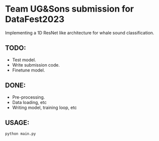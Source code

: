 # Team UG&Sons submission for DataFest2023

Implementing a 1D ResNet like architecture for whale sound classification.

## TODO:
* Test model.
* Write submission code.
* Finetune model.

## DONE:
* Pre-processing.
* Data loading, etc
* Writing model, training loop, etc

## USAGE:

```python main.py```
